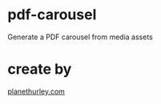 # pdf-carousel

Generate a PDF carousel from media assets

# create by
[planethurley.com](https://planethurley.com/)
